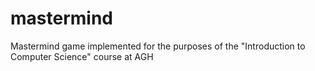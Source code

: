 # mastermind
Mastermind game implemented for the purposes of the "Introduction to Computer Science" course at AGH
